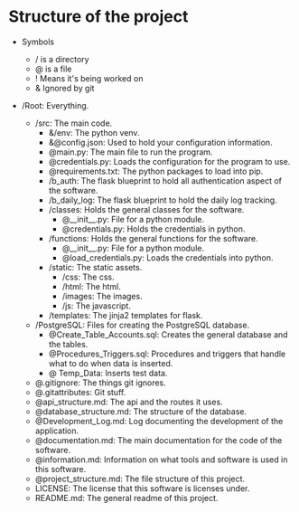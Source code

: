 # Structure of the project

- Symbols
  - / is a directory
  - @ is a file
  - ! Means it's being worked on
  - & Ignored by git

- /Root: Everything.
  - /src: The main code.
    - &/env: The python venv.
    - &@config.json: Used to hold your configuration information.
    - @main.py: The main file to run the program.
    - @credentials.py: Loads the configuration for the program to use.
    - @requirements.txt: The python packages to load into pip.
    - /b_auth: The flask blueprint to hold all authentication aspect of the software.
    - /b_daily_log: The flask blueprint to hold the daily log tracking.
    - /classes: Holds the general classes for the software.
      - @\_\_init\_\_.py: File for a python module.
      - @credentials.py: Holds the credentials in python.
    - /functions: Holds the general functions for the software.
      - @\_\_init\_\_.py: File for a python module.
      - @load_credentials.py: Loads the credentials into python.
    - /static: The static assets.
      - /css: The css.
      - /html: The html.
      - /images: The images.
      - /js: The javascript.
    - /templates: The jinja2 templates for flask.
  - /PostgreSQL: Files for creating the PostgreSQL database.
    - @Create_Table_Accounts.sql:  Creates the general database and the tables.
    - @Procedures_Triggers.sql: Procedures and triggers that handle what to do when data is inserted.
    - @ Temp_Data: Inserts test data.
  - @.gitignore: The things git ignores.
  - @.gitattributes: Git stuff.
  - @api_structure.md: The api and the routes it uses.
  - @database_structure.md: The structure of the database.
  - @Development_Log.md: Log documenting the development of the application.
  - @documentation.md: The main documentation for the code of the software.
  - @information.md: Information on what tools and software is used in this software.
  - @project_structure.md: The file structure of this project.
  - LICENSE: The license that this software is licenses under.
  - README.md: The general readme of this project.
